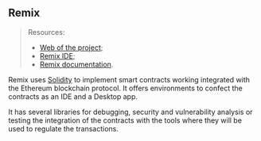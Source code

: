 ## Remix
> Resources:
> - <a href="https://remix-project.org/">Web of the project</a>;
> - <a href="https://remix.ethereum.org/#optimize=false&runs=200&evmVersion=null&version=soljson-v0.8.7+commit.e28d00a7.js" target="_blank">Remix IDE</a>;
> - <a href="https://remix-ide.readthedocs.io/en/latest/">Remix documentation</a>.

Remix uses [Solidity](solidity.md) to implement smart contracts working integrated with the Ethereum blockchain protocol. It offers environments to confect the contracts as an IDE and a Desktop app. 

It has several libraries for debugging, security and vulnerability analysis or testing the integration of the contracts with the tools where they will be used to regulate the transactions. 